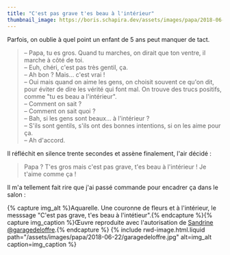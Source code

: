 ```yaml
---
title: "C'est pas grave t'es beau à l'intérieur"
thumbnail_image: https://boris.schapira.dev/assets/images/papa/2018-06-22/garagedeloffre.jpg
---
```


Parfois, on oublie à quel point un enfant de 5 ans peut manquer de tact.

<!-- more -->

> – Papa, tu es gros. Quand tu marches, on dirait que ton ventre, il marche à côté de toi.  
> – Euh, chéri, c'est pas très gentil, ça.  
> – Ah bon ? Mais… c'est vrai !  
> – Oui mais quand on aime les gens, on choisit souvent ce qu'on dit, pour éviter de dire les vérité qui font mal. On trouve des trucs positifs, comme "tu es beau a l'intérieur".  
> – Comment on sait ?  
> – Comment on sait quoi ?  
> – Bah, si les gens sont beaux… à l'intérieur ?  
> – S'ils sont gentils, s'ils ont des bonnes intentions, si on les aime pour ça.  
> – Ah d'accord.

Il réfléchit en silence trente secondes et assène finalement, l'air décidé :

> Papa ? T'es gros mais c'est pas grave, t'es beau à l'intérieur ! Je t'aime comme ça !

Il m'a tellement fait rire que j'ai passé commande pour encadrer ça dans le salon :

{% capture img_alt %}Aquarelle. Une couronne de fleurs et à l'intérieur, le messsage "C'est pas grave, t'es beau à l'intétieur".{% endcapture %}{% capture img_caption %}Œuvre reproduite avec l'autorisation de [Sandrine @garagedeloffre](https://twitter.com/garagedeloffre).{% endcapture %} {% include rwd-image.html.liquid
path="/assets/images/papa/2018-06-22/garagedeloffre.jpg"
alt=img_alt
caption=img_caption
%}
